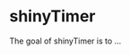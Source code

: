 
<!-- README.md is generated from README.Rmd. Please edit that file -->

# shinyTimer

<!-- badges: start -->
<!-- badges: end -->

The goal of shinyTimer is to …
